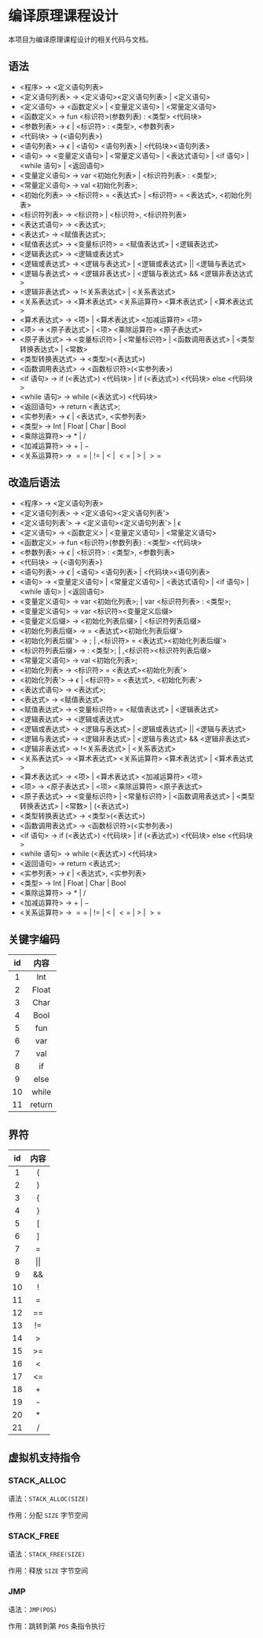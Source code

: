 # 编译原理课程设计

本项目为编译原理课程设计的相关代码与文档。

## 语法

- <程序> $\rightarrow$ <定义语句列表>
- <定义语句列表> $\rightarrow$ <定义语句><定义语句列表> | <定义语句>
- <定义语句> $\rightarrow$ <函数定义> | <变量定义语句> | <常量定义语句>
- <函数定义> $\rightarrow$ $\text{fun}$ <标识符>(参数列表) : <类型> <代码块>
- <参数列表> $\rightarrow$ $\epsilon$ | <标识符> : <类型>, <参数列表>
- <代码块> $\rightarrow$ {<语句列表>}
- <语句列表> $\rightarrow$ $\epsilon$ | <语句> <语句列表> | <代码块><语句列表>
- <语句> $\rightarrow$ <变量定义语句> | <常量定义语句> | <表达式语句> | <if 语句> | <while 语句> | <返回语句>
- <变量定义语句> $\rightarrow$ $\text{var}$ <初始化列表> | <标识符列表> : <类型>;
- <常量定义语句> $\rightarrow$ $\text{val}$ <初始化列表>;
- <初始化列表> $\rightarrow$ <标识符> = <表达式> | <标识符> = <表达式>, <初始化列表>
- <标识符列表> $\rightarrow$ <标识符> | <标识符>, <标识符列表>
- <表达式语句> $\rightarrow$ <表达式>;
- <表达式> $\rightarrow$ <赋值表达式>;
- <赋值表达式> $\rightarrow$ <变量标识符> = <赋值表达式> | <逻辑表达式>
- <逻辑表达式> $\rightarrow$ <逻辑或表达式>
- <逻辑或表达式> $\rightarrow$ <逻辑与表达式> | <逻辑或表达式> || <逻辑与表达式>
- <逻辑与表达式> $\rightarrow$ <逻辑非表达式> | <逻辑与表达式> && <逻辑非表达达式>
- <逻辑非表达式> $\rightarrow$ !<关系表达式> | <关系表达式>
- <关系表达式> $\rightarrow$ <算术表达式> <关系运算符> <算术表达式> | <算术表达式>
- <算术表达式> $\rightarrow$ <项> | <算术表达式> <加减运算符> <项>
- <项> $\rightarrow$ <原子表达式> | <项> <乘除运算符> <原子表达式>
- <原子表达式> $\rightarrow$ <变量标识符> | <常量标识符> | <函数调用表达式> | <类型转换表达式> | <常数>
- <类型转换表达式> $\rightarrow$ <类型>(<表达式>)
- <函数调用表达式> $\rightarrow$ <函数标识符>(<实参列表>)
- <if 语句> $\rightarrow$ $\text{if}$ (<表达式>) <代码块> |  $\text{if}$ (<表达式>) <代码块> $\text{else}$ <代码块>
- <while 语句> $\rightarrow$ $\text{while}$ (<表达式>) <代码块>
- <返回语句> $\rightarrow$ $\text{return}$ <表达式>;
- <实参列表> $\rightarrow$ $\epsilon$ | <表达式>, <实参列表>
- <类型> $\rightarrow$ $\text{Int}$ | $\text{Float}$ | $\text{Char}$ | $\text{Bool}$
- <乘除运算符> $\rightarrow$ $*$ | $/$
- <加减运算符> $\rightarrow$ $+$ | $-$
- <关系运算符> $\rightarrow$ $==$ | $!=$ | $<$ | $<=$ | $>$ | $>=$


## 改造后语法

- <程序> $\rightarrow$ <定义语句列表>
- <定义语句列表> $\rightarrow$ <定义语句><定义语句列表'>
- <定义语句列表'> $\rightarrow$ <定义语句><定义语句列表'> | $\epsilon$
- <定义语句> $\rightarrow$ <函数定义> | <变量定义语句> | <常量定义语句>
- <函数定义> $\rightarrow$ $\text{fun}$ <标识符>(参数列表) : <类型> <代码块>
- <参数列表> $\rightarrow$ $\epsilon$ | <标识符> : <类型>, <参数列表>
- <代码块> $\rightarrow$ {<语句列表>}
- <语句列表> $\rightarrow$ $\epsilon$ | <语句> <语句列表> | <代码块><语句列表>
- <语句> $\rightarrow$ <变量定义语句> | <常量定义语句> | <表达式语句> | <if 语句> | <while 语句> | <返回语句>
- <变量定义语句> $\rightarrow$ $\text{var}$ <初始化列表>; | $\text{var}$ <标识符列表> : <类型>;
- <变量定义语句> $\rightarrow$ $\text{var}$ <标识符><变量定义后缀>
- <变量定义后缀> $\rightarrow$ <初始化列表后缀> | <标识符列表后缀>
- <初始化列表后缀> $\rightarrow$ = <表达式><初始化列表后缀'>
- <初始化列表后缀'> $\rightarrow$ ; | ,<标识符> = <表达式><初始化列表后缀'>
- <标识符列表后缀> $\rightarrow$ : <类型>; | ,<标识符><标识符列表后缀>
- <常量定义语句> $\rightarrow$ $\text{val}$ <初始化列表>;
- <初始化列表> $\rightarrow$ <标识符> = <表达式><初始化列表'>
- <初始化列表'> $\rightarrow$ $\epsilon$ | <标识符> = <表达式>, <初始化列表'>
- <表达式语句> $\rightarrow$ <表达式>;
- <表达式> $\rightarrow$ <赋值表达式>
- <赋值表达式> $\rightarrow$ <变量标识符> = <赋值表达式> | <逻辑表达式>
- <逻辑表达式> $\rightarrow$ <逻辑或表达式>
- <逻辑或表达式> $\rightarrow$ <逻辑与表达式> | <逻辑或表达式> || <逻辑与表达式>
- <逻辑与表达式> $\rightarrow$ <逻辑非表达式> | <逻辑与表达式> && <逻辑非表达式>
- <逻辑非表达式> $\rightarrow$ !<关系表达式> | <关系表达式>
- <关系表达式> $\rightarrow$ <算术表达式> <关系运算符> <算术表达式> | <算术表达式>
- <算术表达式> $\rightarrow$ <项> | <算术表达式> <加减运算符> <项>
- <项> $\rightarrow$ <原子表达式> | <项> <乘除运算符> <原子表达式>
- <原子表达式> $\rightarrow$ <变量标识符> | <常量标识符> | <函数调用表达式> | <类型转换表达式> | <常数> | (<表达式>)
- <类型转换表达式> $\rightarrow$ <类型>(<表达式>)
- <函数调用表达式> $\rightarrow$ <函数标识符>(<实参列表>)
- <if 语句> $\rightarrow$ $\text{if}$ (<表达式>) <代码块> |  $\text{if}$ (<表达式>) <代码块> $\text{else}$ <代码块>
- <while 语句> $\rightarrow$ $\text{while}$ (<表达式>) <代码块>
- <返回语句> $\rightarrow$ $\text{return}$ <表达式>;
- <实参列表> $\rightarrow$ $\epsilon$ | <表达式>, <实参列表>
- <类型> $\rightarrow$ $\text{Int}$ | $\text{Float}$ | $\text{Char}$ | $\text{Bool}$
- <乘除运算符> $\rightarrow$ $*$ | $/$
- <加减运算符> $\rightarrow$ $+$ | $-$
- <关系运算符> $\rightarrow$ $==$ | $!=$ | $<$ | $<=$ | $>$ | $>=$

## 关键字编码

|  id | 内容 |
|:---:|:---:|
|  1  |  Int  |
|  2  |  Float  |
|  3  |  Char  |
|  4  |  Bool  |
|  5  |  fun  |
|  6  |  var  |
|  7  |  val  |
|  8  |  if  |
|  9  |  else  |
|  10 |  while  |
|  11 |  return  |

## 界符

|  id | 内容 |
|:---:|:----:|
|  1  |  \(  |
|  2  |  \)  |
|  3  |  \{  |
|  4  |  \}  |
|  5  |  \[  |
|  6  |  \]  |
|  7  |  =   |
|  8  | \|\| |
|  9  |  &&  |
|  10 |  !   |
|  11 |  =   |
|  12 |  ==  |
|  13 |  !=  |
|  14 |  >   |
|  15 |  >=  |
|  16 |  <   |
|  17 |  <=  |
|  18 |  +   |
|  19 |  -   |
|  20 |  *   |
|  21 |  /   |

## 虚拟机支持指令

### STACK_ALLOC

语法：`STACK_ALLOC(SIZE)`

作用：分配 `SIZE` 字节空间

### STACK_FREE

语法：`STACK_FREE(SIZE)`

作用：释放 `SIZE` 字节空间

### JMP

语法：`JMP(POS)`

作用：跳转到第 `POS` 条指令执行

### 
